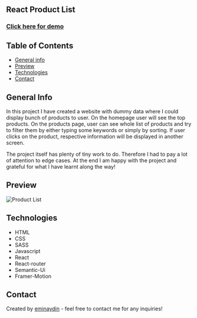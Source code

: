 ## React Product List

<a href="https://react-product-list.netlify.app/" target="_blank"><h3 align="left">Click here for demo</h3></a>

## Table of Contents

- [General info](#general-info)
- [Preview](#preview)
- [Technologies](#technologies)
- [Contact](#contact)

## General Info

In this project I have created a website with dummy data where I could display bunch of products to user. On the homepage user will see the top products. On the products page, user can see whole list of products and try to filter them by either typing some keywords or simply by sorting. If user clicks on the product, respective information will be displayed in another screen.

The project itself has plenty of tiny work to do. Therefore I had to pay a lot of attention to edge cases. At the end I am happy with the project and grateful for what I have learnt along the way!

## Preview

![Product List](src/assets/product-list.gif)

## Technologies

- HTML
- CSS
- SASS
- Javascript
- React
- React-router
- Semantic-Ui
- Framer-Motion

## Contact

Created by [eminaydin](https://github.com/eminaydin) - feel free to contact me for any inquiries!
